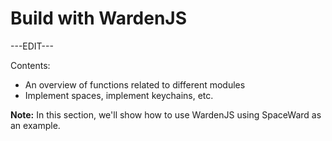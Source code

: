 ﻿---
sidebar_position: 3
---

# Build with WardenJS

---EDIT---

Contents:

- An overview of functions related to different modules
- Implement spaces, implement keychains, etc.

**Note:** In this section, we'll show how to use WardenJS using SpaceWard as an example.
